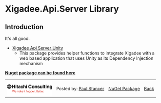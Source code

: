 # Xigadee.Api.Server Library

## Introduction

It's all good.

* [Xigadee Api Server Unity](Xigadee.Api.Server.Unity/_docs/Introduction.md) 
	- This package provides helper functions to integrate Xigadee with a web based application that uses Unity as its Dependency Injection mechanism


**[Nuget package can be found here](https://www.nuget.org/packages/Xigadee.Api.Server)**

<table><tr> 
  <td><img src="../../docs/hitachi.png" alt="Hitachi Consulting" height="50"/></td> 
  <td>Posted by: <a href="http://github.com/paulstancer">Paul Stancer</a></td>
  <td><a href="https://www.nuget.org/packages/Xigadee.Api.Server">NuGet Package</a></td>
  <td><a href="../../README.md">Back</a></td>
</tr></table>
